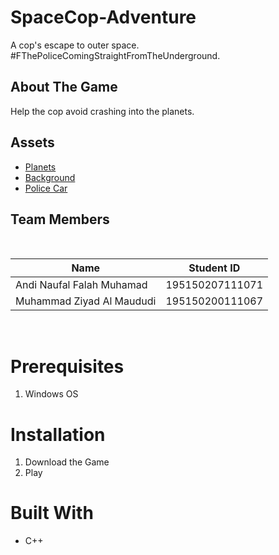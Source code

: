 # SpaceCop-Adventure
A cop's escape to outer space. #FThePoliceComingStraightFromTheUnderground.

## About The Game
Help the cop avoid crashing into the planets.

## Assets
- [Planets](https://norma-2d.itch.io/celestial-objects-pixel-art-pack) 
- [Background](https://deep-fold.itch.io/space-background-generator)
- [Police Car](https://overcrafted.itch.io/free-paid-vehicle-car-sprites-) 

## Team Members
<br>

| Name                      | Student ID        |
| ------------------------- | ----------------- |
| Andi Naufal Falah Muhamad | 195150207111071   |
| Muhammad Ziyad Al Maududi | 195150200111067   |

<br>


# Prerequisites
1. Windows OS
  
# Installation
1. Download the Game 
2. Play

# Built With
- C++
